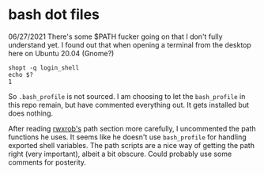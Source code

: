# bash dot files

06/27/2021 There's some $PATH fucker going on that I don't fully understand yet.
I found out that when opening a terminal from the desktop here on Ubuntu 20.04 (Gnome?)

```
shopt -q login_shell
echo $?
1
```

So `.bash_profile` is not sourced. I am choosing to let the `bash_profile` in this repo remain,  but have commented everything out.
It gets installed but does nothing.

After reading [rwxrob's](https://github.com/rwxrob) path section more carefully, I uncommented the path functions he uses.
It seems like he doesn't use `bash_profile` for handling exported shell variables. The path scripts are a nice way of getting 
the path right (very important), albeit a bit obscure. Could probably use some comments for posterity. 



